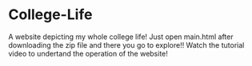 # College-Life
A website depicting my whole college life! Just open main.html after downloading the zip file and there you go to explore!!
Watch the tutorial video to undertand the operation of the website!
